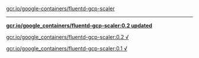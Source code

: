 [gcr.io/google-containers/fluentd-gcp-scaler](https://hub.docker.com/r/anjia0532/fluentd-gcp-scaler/tags/) 

----
**[gcr.io/google_containers/fluentd-gcp-scaler:0.2 updated](https://hub.docker.com/r/anjia0532/fluentd-gcp-scaler/tags/)**

[gcr.io/google_containers/fluentd-gcp-scaler:0.2 √](https://hub.docker.com/r/anjia0532/fluentd-gcp-scaler/tags/)

[gcr.io/google_containers/fluentd-gcp-scaler:0.1 √](https://hub.docker.com/r/anjia0532/fluentd-gcp-scaler/tags/)

